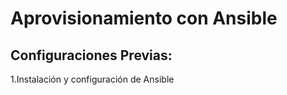 # Aprovisionamiento con Ansible
## Configuraciones Previas:
1.Instalación y configuración de Ansible
